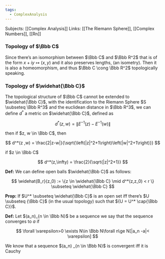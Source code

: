 ```yaml
---
tags:
  - ComplexAnalysis
---
```

Subjects: [[Complex Analysis]]
Links: [[The Riemann Sphere]], [[Complex Numbers]], [[Rn]]

### Topology of $\Bbb C$

Since there’s an isomorphism between $\Bbb C$ and $\Bbb R^2$ that is of the form $x +iy \mapsto (x,y)$ and it also preserves lengths, (an isometry). Then it is also a homeomorphism, and thus $\Bbb C \cong \Bbb R^2$ topologically speaking.

### Topology of $\widehat{\Bbb C}$

The topological structure of $\Bbb C$ cannot be extended to $\widehat{\Bbb C}$, with the identification to the Riemann Sphere $S \subseteq \Bbb R^3$ and the euclidean distance in $\Bbb R^3$, we can define $d^*$ a metric on $\widehat{\Bbb C}$, defined as

$$ d^*(z, w) = \|E^{-1}(z) - E^{-1}(w)\| $$

then if $z, w \in \Bbb C$, then

$$ d^*(z ,w) = \frac{2|z-w|}{\sqrt{\left(|z|^2+1\right)\left(|w|^2+1\right)}} $$

if $z \in \Bbb C$

$$ d^*(z,\infty) = \frac{2}{\sqrt{|z|^2+1}} $$

**********Def:********** We can define open balls $\widehat{\Bbb C}$ as follows:

$$ \widehat{B_r}(z_0) := \{z \in \widehat{\Bbb C} \mid d^*(z,z_0) < r \} \subseteq \widehat{\Bbb C} $$

******************Prop:****************** If $U^* \subseteq \widehat{\Bbb C}$ is an open set iff there’s $U \subseteq {\Bbb C}$ (in the usual topology) such that ${U = U^* \cap{\Bbb C}}$.

********Def:******** Let $(a_n)_{n \in \Bbb N}$ be a sequence we say that the sequence converges to $a$ if

$$ \forall \varepsilon>0 \exists N\in \Bbb N\forall n\ge N[|a_n -a|< \varepsilon] $$

We know that a sequence $(a_n) _{n \in \Bbb N}$ is convergent iff it is Cauchy
